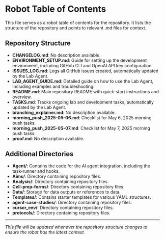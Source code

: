 # Robot Table of Contents

This file serves as a robot table of contents for the repository. It lists the structure of the repository and points to relevant .md files for context.

## Repository Structure

- **CHANGELOG.md**: No description available.
- **ENVIRONMENT_SETUP.md**: Guide for setting up the development environment, including GitHub CLI and OpenAI API key configuration.
- **ISSUES_LOG.md**: Logs all GitHub issues created, automatically updated by the Lab Agent.
- **LAB_AGENT_GUIDE.md**: Detailed guide on how to use the Lab Agent, including examples and troubleshooting.
- **README.md**: Main repository README with quick-start instructions and overview.
- **TASKS.md**: Tracks ongoing lab and development tasks, automatically updated by the Lab Agent.
- **branching_explainer.md**: No description available.
- **morning_push_2025-05-06.md**: Checklist for May 6, 2025 morning push tasks.
- **morning_push_2025-05-07.md**: Checklist for May 7, 2025 morning push tasks.
- **proof.md**: No description available.

## Additional Directories

- **Agent/**: Contains the code for the AI agent integration, including the task-runner and hooks.
- **Aims/**: Directory containing repository files.
- **Analysis/**: Directory containing repository files.
- **Cell-prep-forms/**: Directory containing repository files.
- **Data/**: Storage for data outputs or references to data.
- **Templates/**: Contains starter templates for various YAML structures.
- **agent-case-studies/**: Directory containing repository files.
- **cursor_env/**: Directory containing repository files.
- **protocols/**: Directory containing repository files.

---

_This file will be updated whenever the repository structure changes to ensure the robot has the latest context._